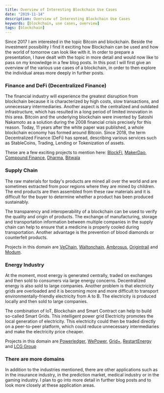 ```yaml
---
title: Overview of Interesting Blockchain Use Cases
date: "2019-11-14"
description: Overview of Interesting Blockchain Use Cases
keywords: [blockchain, use cases, overview]
tags: [blockchain]
---
```


Since 2017 I am interested in the topic Bitcoin and blockchain. Beside the investment possibility I find it exciting how Blockchain can be used and how the world of tomorrow can look like with it. In order to prepare a presentation, I have dealt with the topic in more detail and would now like to pass on my knowledge in a few blog posts. In this post I will first give an overview of the various use cases of a blockchain, in order to then explore the individual areas more deeply in further posts.

### Finance and DeFi (Decentralized Finance)

The financial industry will experience the greatest disruption from blockchain because it is characterized by high costs, slow transactions, and unnecessary intermediaries. Another aspect is the centralized and outdated infrastructure, which has resulted in a long period of limited innovation in this area. Bitcoin and the underlying blockchain were invented by Satoshi Nakamoto as a solution during the 2008 financial crisis precisely for this reason. Today, 11 years after the white paper was published, a whole blockchain economy has formed around Bitcoin. Since 2018, the term Decentralized Finance (DeFi) has spread, describing various services such as StableCoins, Trading, Lending or Tokenization of assets.

These are a few exciting projects to mention here: [BlockFi](https://blockfi.com), [MakerDao](https://makerdao.com/en/), [Compound Finance](https://compound.finance/), [Dharma](https://www.dharma.io/), [Bitwala](https://www.bitwala.com/de/)

### Supply Chain

The raw materials for today's products are mined all over the world and are sometimes extracted from poor regions where they are mined by children. The end products are then assembled from these raw materials and it is difficult for the buyer to determine whether a product has been produced sustainably.

The transparency and interoperability of a blockchain can be used to verify the quality and origin of products. The exchange of manufacturing, storage and transportation information between multiple companies in the supply chain can help to ensure that a medicine is properly cooled during transportation. Another advantage is the prevention of blood diamonds or counterfeit products.

Projects in this domain are [VeChain](https://www.vechain.com), [Waltonchain](https://www.waltonchain.org/en/), [Ambrosus](https://ambrosus.com/#industries), [Origintrail](https://origintrail.io/) and [Modum](https://modum.io/).

### Energy Industry

At the moment, most energy is generated centrally, traded on exchanges and then sold to consumers via large energy concerns. Decentralized energy is also sold to large companies. Another problem is that electricity grids are overloaded and it is becoming more and more difficult to transport environmentally-friendly electricity from A to B. The electricity is produced locally and then sold to large companies.

The combination of IoT, Blockchain and Smart Contract can help to build so-called Smart Grids. This intelligent power grid Electricity promotes the local generation of electricity. This electricity could then be traded directly on a peer-to-peer platform, which could reduce unnecessary intermediaries and make the electricity price cheaper.

Projects in this domain are [Powerledger](https://www.powerledger.io/), [WePower](https://wepower.network/), [Grid+](https://gridplus.io/energy), [RestartEnergy](https://restartenergy.io/) and [LCG Group](https://lcg-group.de/)

### There are more domains

In addition to the industries mentioned, there are other applications such as in the insurance industry, in the prediction market, medical industry or in the gaming industry. I plan to go into more detail in further blog posts and to look more closely at these application areas.

